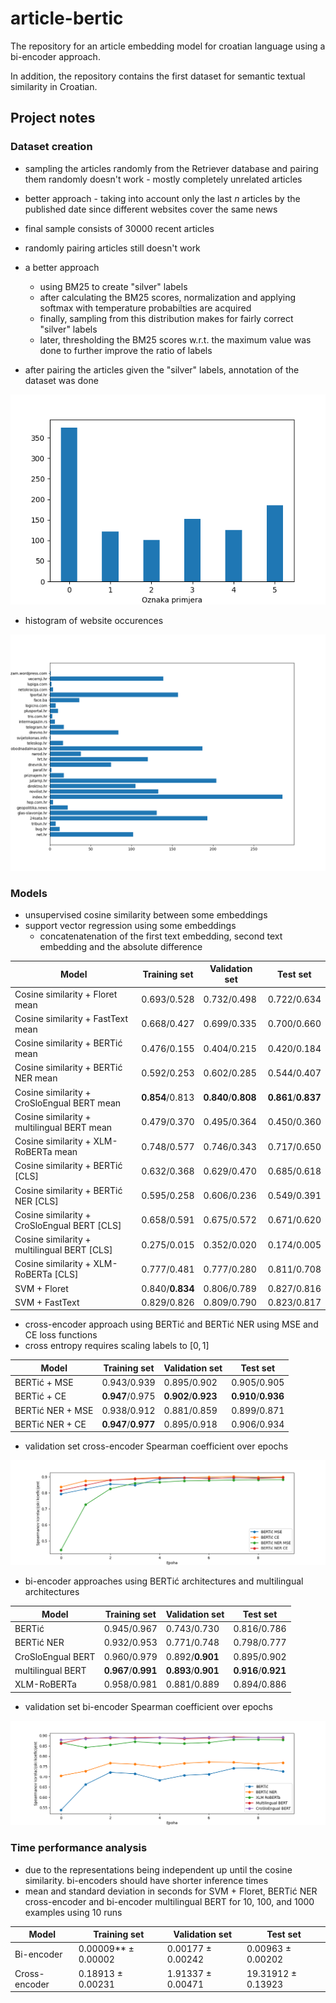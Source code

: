 # article-bertic
The repository for an article embedding model for croatian language using a bi-encoder approach.

In addition, the repository contains the first dataset for semantic textual similarity in Croatian.

## Project notes

### Dataset creation
- sampling the articles randomly from the Retriever database and pairing them randomly doesn't work - mostly completely unrelated articles
- better approach - taking into account only the last $n$ articles by the published date since different websites cover the same news
- final sample consists of 30000 recent articles

- randomly pairing articles still doesn't work
- a better approach 
  - using BM25 to create "silver" labels
  - after calculating the BM25 scores, normalization and applying softmax with temperature probabilties are acquired
  - finally, sampling from this distribution makes for fairly correct "silver" labels
  - later, thresholding the BM25 scores w.r.t. the maximum value was done to further improve the ratio of labels

- after pairing the articles given the "silver" labels, annotation of the dataset was done

![Label distribution](./figures/label_distribution.png)

- histogram of website occurences

![Portal ocurrences](./figures/portal_distribution.png)

### Models

- unsupervised cosine similarity between some embeddings
- support vector regression using some embeddings
  - concatenatenation of the first text embedding, second text embedding and the absolute difference
  
 
| Model                                         | Training set    | Validation set      | Test set            |
| --------------------------------------------- | --------------- | ------------------- | ------------------- |
| Cosine similarity + Floret mean               | 0.693/0.528     | 0.732/0.498         | 0.722/0.634         |
| Cosine similarity + FastText mean             | 0.668/0.427     | 0.699/0.335         | 0.700/0.660         |
| Cosine similarity + BERTić mean               | 0.476/0.155     | 0.404/0.215         | 0.420/0.184         |
| Cosine similarity + BERTić NER mean           | 0.592/0.253     | 0.602/0.285         | 0.544/0.407         |
| Cosine similarity + CroSloEngual BERT mean    | **0.854**/0.813 | **0.840**/**0.808** | **0.861**/**0.837** |
| Cosine similarity + multilingual BERT mean    | 0.479/0.370     | 0.495/0.364         | 0.450/0.360         |
| Cosine similarity + XLM-RoBERTa mean          | 0.748/0.577     | 0.746/0.343         | 0.717/0.650         |
| Cosine similarity + BERTić [CLS]              | 0.632/0.368     | 0.629/0.470         | 0.685/0.618         |
| Cosine similarity + BERTić NER [CLS]          | 0.595/0.258     | 0.606/0.236         | 0.549/0.391         |
| Cosine similarity + CroSloEngual BERT [CLS]   | 0.658/0.591     | 0.675/0.572         | 0.671/0.620         |
| Cosine similarity + multilingual BERT [CLS]   | 0.275/0.015     | 0.352/0.020         | 0.174/0.005         |
| Cosine similarity + XLM-RoBERTa [CLS]         | 0.777/0.481     | 0.777/0.280         | 0.811/0.708         |
| SVM + Floret                                  | 0.840/**0.834** | 0.806/0.789         | 0.827/0.816         |
| SVM + FastText                                | 0.829/0.826     | 0.809/0.790         | 0.823/0.817         |

- cross-encoder approach using BERTić and BERTić NER using MSE and CE loss functions
- cross entropy requires scaling labels to $[0, 1]$
 
| Model                                         | Training set    | Validation set      | Test set            |
| --------------------------------------------- | --------------- | ------------------- | ------------------- |
| BERTić + MSE | 0.943/0.939 | 0.895/0.902 | 0.905/0.905 |
| BERTić + CE | **0.947**/0.975 | **0.902**/**0.923** | **0.910**/**0.936** |
| BERTić NER + MSE | 0.938/0.912 | 0.881/0.859 | 0.899/0.871 |
| BERTić NER + CE | **0.947**/**0.977** | 0.895/0.918 | 0.906/0.934 |

- validation set cross-encoder Spearman coefficient over epochs

![](./figures/cross_encoders.png)

- bi-encoder approaches using BERTić architectures and multilingual architectures

| Model                                         | Training set    | Validation set      | Test set            |
| --------------------------------------------- | --------------- | ------------------- | ------------------- |
| BERTić | 0.945/0.967 | 0.743/0.730 | 0.816/0.786 |
| BERTić NER | 0.932/0.953 | 0.771/0.748 | 0.798/0.777 |
| CroSloEngual BERT | 0.960/0.979 | 0.892/**0.901** | 0.895/0.902 |
| multilingual BERT | **0.967**/**0.991** | **0.893**/**0.901** | **0.916**/**0.921** |
| XLM-RoBERTa | 0.958/0.981 | 0.881/0.889 | 0.894/0.886 |

- validation set bi-encoder Spearman coefficient over epochs

![](./figures/bi_encoders.png)

### Time performance analysis

-  due to the representations being independent up until the cosine similarity. bi-encoders should have shorter inference times
-  mean and standard deviation in seconds for SVM + Floret, BERTić NER cross-encoder and bi-encoder multilingual BERT for 10, 100, and 1000 examples using 10 runs

 
| Model                                         | Training set    | Validation set      | Test set            |
| --------------------------------------------- | --------------- | ------------------- | ------------------- |
| Bi-encoder    | 0.00009** ± 0.00002 | 0.00177 ± 0.00242 | 0.00963 ± 0.00202 |
| Cross-encoder | 0.18913 ± 0.00231 | 1.91337 ± 0.00471 | 19.31912 ± 0.13923 |
